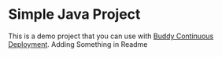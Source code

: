 # Simple Java Project
This is a demo project that you can use with [Buddy Continuous Deployment](https://buddy.works).
Adding Something in Readme
